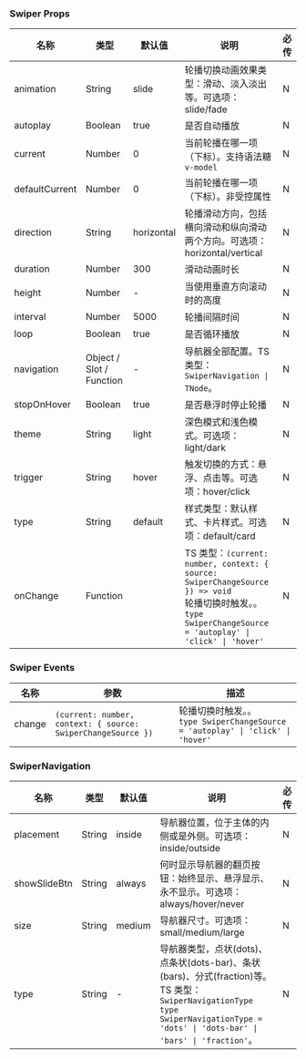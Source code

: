 ### Swiper Props

名称 | 类型 | 默认值 | 说明 | 必传
-- | -- | -- | -- | --
animation | String | slide | 轮播切换动画效果类型：滑动、淡入淡出等。可选项：slide/fade | N
autoplay | Boolean | true | 是否自动播放 | N
current | Number | 0 | 当前轮播在哪一项（下标）。支持语法糖 `v-model` | N
defaultCurrent | Number | 0 | 当前轮播在哪一项（下标）。非受控属性 | N
direction | String | horizontal | 轮播滑动方向，包括横向滑动和纵向滑动两个方向。可选项：horizontal/vertical | N
duration | Number | 300 | 滑动动画时长 | N
height | Number | - | 当使用垂直方向滚动时的高度 | N
interval | Number | 5000 | 轮播间隔时间 | N
loop | Boolean | true | 是否循环播放 | N
navigation | Object / Slot / Function | - | 导航器全部配置。TS 类型：`SwiperNavigation \| TNode`。 | N
stopOnHover | Boolean | true | 是否悬浮时停止轮播 | N
theme | String | light | 深色模式和浅色模式。可选项：light/dark | N
trigger | String | hover | 触发切换的方式：悬浮、点击等。可选项：hover/click | N
type | String | default | 样式类型：默认样式、卡片样式。可选项：default/card | N
onChange | Function |  | TS 类型：`(current: number, context: { source: SwiperChangeSource }) => void`<br/>轮播切换时触发。。<br/>`type SwiperChangeSource = 'autoplay' \| 'click' \| 'hover'`<br/> | N

### Swiper Events

名称 | 参数 | 描述
-- | -- | --
change | `(current: number, context: { source: SwiperChangeSource })` | 轮播切换时触发。。<br/>`type SwiperChangeSource = 'autoplay' \| 'click' \| 'hover'`<br/>

### SwiperNavigation

名称 | 类型 | 默认值 | 说明 | 必传
-- | -- | -- | -- | --
placement | String | inside | 导航器位置，位于主体的内侧或是外侧。可选项：inside/outside | N
showSlideBtn | String | always | 何时显示导航器的翻页按钮：始终显示、悬浮显示、永不显示。可选项：always/hover/never | N
size | String | medium | 导航器尺寸。可选项：small/medium/large | N
type | String | - | 导航器类型，点状(dots)、点条状(dots-bar)、条状(bars)、分式(fraction)等。TS 类型：`SwiperNavigationType` `type SwiperNavigationType = 'dots' \| 'dots-bar' \| 'bars' \| 'fraction'`。 | N